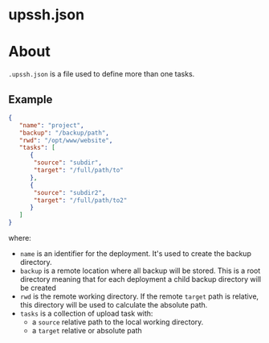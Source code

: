 # upssh.json

# About
`.upssh.json` is a file used to define more than one tasks.

## Example

```json
{
   "name": "project",  
   "backup": "/backup/path",
   "rwd": "/opt/www/website",
   "tasks": [
      {
       "source": "subdir",
       "target": "/full/path/to"
      },
      {
       "source": "subdir2",
       "target": "/full/path/to2"
      }
   ]
}
```

where:

  * `name` is an identifier for the deployment. It's used to create the backup directory.
  * `backup` is a remote location where all backup will be stored. This is a root directory meaning that for each deployment a child backup directory will be created
  * `rwd` is the remote working directory. If the remote `target` path is relative, this directory will be used to calculate the absolute path.
  * `tasks` is a collection of upload task with:
    * a `source` relative path to the local working directory.
    * a `target` relative or absolute path

